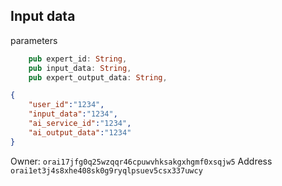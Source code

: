 ## Input data

parameters
```rust
    pub expert_id: String,
    pub input_data: String,
    pub expert_output_data: String,
```

```json
{
    "user_id":"1234",
    "input_data":"1234",
    "ai_service_id":"1234",
    "ai_output_data":"1234"
}
```
Owner: `orai17jfg0q25wzqqr46cpuwvhksakgxhgmf0xsqjw5`
Address `orai1et3j4s8xhe408sk0g9ryqlpsuev5csx337uwcy`